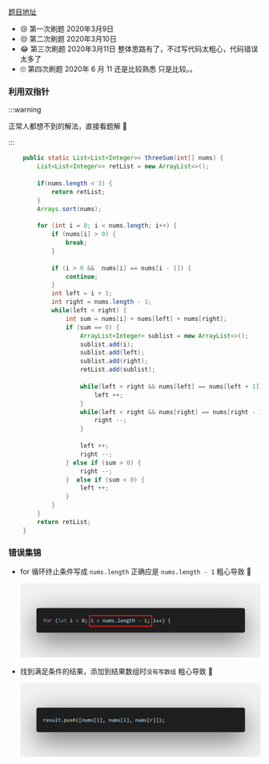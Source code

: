 [题目地址](https://leetcode-cn.com/problems/3sum/submissions/)



- :cry: 第一次刷题 2020年3月9日 
- 😒 第二次刷题 2020年3月10日
- :joy: 第三次刷题 2020年3月11日 整体思路有了，不过写代码太粗心，代码错误太多了
- 🙄 第四次刷题 2020年 6 月 11 还是比较熟悉 只是比较。。



### 利用双指针

:::warning

正常人都想不到的解法，直接看题解 👻

:::



```java
    public static List<List<Integer>> threeSum(int[] nums) {
        List<List<Integer>> retList = new ArrayList<>();

        if(nums.length < 3) {
            return retList;
        }
        Arrays.sort(nums);

        for (int i = 0; i < nums.length; i++) {
            if (nums[i] > 0) {
                break;
            }

            if (i > 0 &&  nums[i] == nums[i - 1]) {
                continue;
            }
            int left = i + 1;
            int right = nums.length - 1;
            while(left < right) {
                int sum = nums[i] + nums[left] + nums[right];
                if (sum == 0) {
                    ArrayList<Integer> sublist = new ArrayList<>();
                    sublist.add(i);
                    sublist.add(left);
                    sublist.add(right);
                    retList.add(sublist);

                    while(left < right && nums[left] == nums[left + 1]) {
                        left ++;
                    }
                    while(left < right && nums[right] == nums[right - 1]) {
                        right --;
                    }

                    left ++;
                    right --;
                } else if (sum > 0) {
                    right --;
                }  else if (sum < 0) {
                    left ++;
                }
            }
        }
        return retList;
    }

```



### 错误集锦

- for 循环终止条件写成 `nums.length` 正确应是 `nums.length - 1` 粗心导致 :grimacing:

  ![image-20200311093442183](../.vuepress/public/image-20200311093442183.png)

- 找到满足条件的结果，添加到结果数组时`没有写数组` 粗心导致 :grimacing:

  ![code](../.vuepress/public/err_01.png)